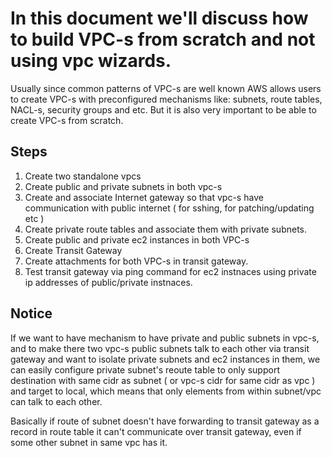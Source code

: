 # In this document we'll discuss how to build VPC-s from scratch and not using vpc wizards.
Usually since common patterns of VPC-s are well known AWS allows users to create VPC-s with preconfigured mechanisms like: subnets, route tables, NACL-s, security groups
and etc. But it is also very important to  be able to create VPC-s from scratch. 

## Steps
1) Create two standalone vpcs
2) Create public and private subnets in both vpc-s
3) Create and associate Internet gateway so that vpc-s have communication with public internet ( for sshing, for patching/updating etc )
4) Create private route tables and associate them with private subnets.
5) Create public and private ec2 instances in both VPC-s
6) Create Transit Gateway
7) Create attachments for both VPC-s in transit gateway.
8) Test transit gateway via ping command for ec2 instnaces using private ip addresses of public/private instnaces.

## Notice
If we want to have mechanism to have private and public subnets in vpc-s, and to make there two vpc-s public subnets talk to each other via
transit gateway and want to isolate private subnets and ec2 instances in them, we can easily configure private subnet's reoute table to only
support destination with same cidr as subnet ( or vpc-s cidr for same cidr as vpc ) and target to local, which means that only elements from within subnet/vpc
can talk to each other.

Basically if route of subnet doesn't have forwarding to transit gateway as a record in route table it can't communicate over transit gateway, even if some other
subnet in same vpc has it.

